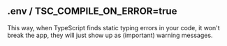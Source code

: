 ## .env / TSC_COMPILE_ON_ERROR=true

This way, when TypeScript finds static typing errors in your code, it won't break the app, they will just show up as (important) warning messages.
